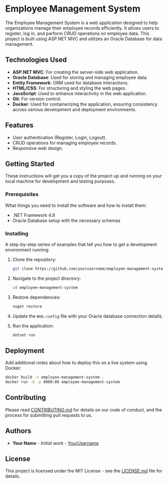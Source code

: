 # Employee Management System

The Employee Management System is a web application designed to help organizations manage their employee records efficiently. It allows users to register, log in, and perform CRUD operations on employee data. This project is built using ASP.NET MVC and utilizes an Oracle Database for data management.

## Technologies Used

- **ASP.NET MVC**: For creating the server-side web application.
- **Oracle Database**: Used for storing and managing employee data.
- **Entity Framework**: ORM used for database interactions.
- **HTML/CSS**: For structuring and styling the web pages.
- **JavaScript**: Used to enhance interactivity in the web application.
- **Git**: For version control.
- **Docker**: Used for containerizing the application, ensuring consistency across various development and deployment environments.

## Features

- User authentication (Register, Login, Logout).
- CRUD operations for managing employee records.
- Responsive web design.

## Getting Started

These instructions will get you a copy of the project up and running on your local machine for development and testing purposes.

### Prerequisites

What things you need to install the software and how to install them:

- .NET Framework 4.8
- Oracle Database setup with the necessary schemas

### Installing

A step-by-step series of examples that tell you how to get a development environment running:

1. Clone the repository:
   ```bash
   git clone https://github.com/yourusername/employee-management-system.git
   ```
2. Navigate to the project directory:
   ```bash
   cd employee-management-system
   ```
3. Restore dependencies:
   ```bash
   nuget restore
   ```
4. Update the `Web.config` file with your Oracle database connection details.

5. Run the application:
   ```bash
   dotnet run
   ```

## Deployment

Add additional notes about how to deploy this on a live system using Docker:

```bash
docker build -t employee-management-system .
docker run -d -p 8080:80 employee-management-system
```

## Contributing

Please read [CONTRIBUTING.md](CONTRIBUTING.md) for details on our code of conduct, and the process for submitting pull requests to us.

## Authors

- **Your Name** - *Initial work* - [YourUsername](https://github.com/YourUsername)

## License

This project is licensed under the MIT License - see the [LICENSE.md](LICENSE.txt) file for details.

